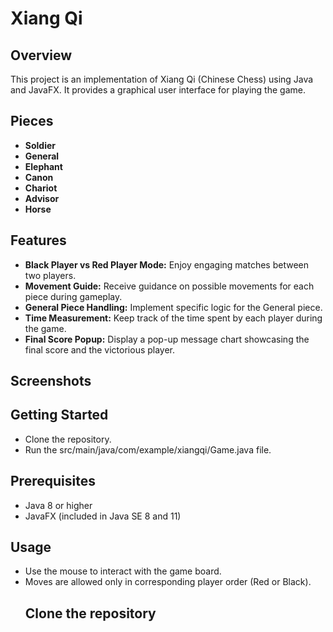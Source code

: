<h1>Xiang Qi</h1>

<h2>Overview</h2>

This project is an implementation of Xiang Qi (Chinese Chess) using Java and JavaFX. It provides a graphical user interface for playing the game.

<h2>Pieces</h2>

- **Soldier**
- **General**
- **Elephant**
- **Canon**
- **Chariot**
- **Advisor**
- **Horse**

<h2>Features</h2>

- **Black Player vs Red Player Mode:** Enjoy engaging matches between two players.
- **Movement Guide:** Receive guidance on possible movements for each piece during gameplay.
- **General Piece Handling:** Implement specific logic for the General piece.
- **Time Measurement:** Keep track of the time spent by each player during the game.
- **Final Score Popup:** Display a pop-up message chart showcasing the final score and the victorious player.


<h2>Screenshots</h2>


<h2>Getting Started</h2>

- Clone the repository.
- Run the src/main/java/com/example/xiangqi/Game.java file.

<h2>Prerequisites</h2>

- Java 8 or higher
- JavaFX (included in Java SE 8 and 11)

<h2>Usage</h2>

- Use the mouse to interact with the game board.
- Moves are allowed only in corresponding player order (Red or Black).<h2>Clone the repository</h2>

